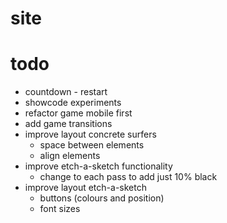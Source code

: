 # site
# todo

- countdown - restart
- showcode experiments
- refactor game mobile first
- add game transitions
- improve layout concrete surfers
  - space between elements
  - align elements
- improve etch-a-sketch functionality
  - change to each pass to add just 10% black
- improve layout etch-a-sketch
  - buttons (colours and position)
  - font sizes

